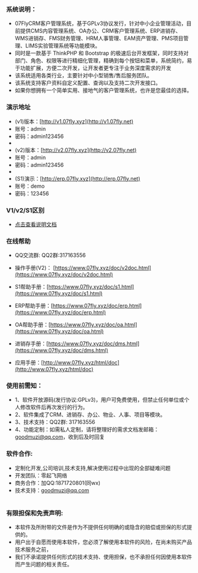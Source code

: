 ###  系统说明： 



- 07FlyCRM客户管理系统，基于GPLv3协议发行，针对中小企业管理活动，目前提供CMS内容管理系统、OA办公、CRM客户管理系统、ERP进销存、WMS进销存、FMS财务管理、HRM人事管理、EAM资产管理、PMS项目管理、LIMS实验管理系统等功能模块。
- 同时是一款基于 ThinkPHP 和 Bootstrap 的极速后台开发框架，同时支持对部门、角色、权限等进行精细化管理，精确到每个按钮和菜单，系统简约，易于功能扩展，方便二次开发，让开发者更专注于业务深度需求的开发
- 该系统适用各类行业，主要针对中小型销售/售后服务团队。
- 该系统支持客户资料自定义配置、查询以及支持二次开发接口。
- 如果你想拥有一个简单实用、接地气的客户管理系统，也许是您最佳的选择。



### 演示地址


- (v1)版本：[http://v1.07fly.xyz](http://v1.07fly.net)
- 账号：admin
- 密码：admin123456
- 
- (v2)版本：[http://v2.07fly.xyz](http://v2.07fly.net)
- 账号：admin
- 密码：admin123456
- 
- (S1)演示：[http://erp.07fly.xyz](http://erp.07fly.net)
- 账号：demo
- 密码：123456


### V1/v2/S1区别

- [点击查看说明文档](https://gitee.com/07fly/FLY-CRM/wikis/v1%20v2%20s1%E5%8C%BA%E5%88%AB)


### 在线帮助


-  QQ交流群: QQ2群:317163556

-  操作手册(V2)： [https://www.07fly.xyz/doc/v2doc.html](https://www.07fly.xyz/doc/v2doc.html)

-  S1帮助手册：[https://www.07fly.xyz/doc/s1.html](https://www.07fly.xyz/doc/s1.html)

-  ERP帮助手册：[https://www.07fly.xyz/doc/erp.html](https://www.07fly.xyz/doc/erp.html)

-  OA帮助手册：[https://www.07fly.xyz/doc/oa.html](https://www.07fly.xyz/doc/oa.html)

-  进销存手册：[https://www.07fly.xyz/doc/dms.html](https://www.07fly.xyz/doc/dms.html)

-  应用手册：[http://www.07fly.xyz/html/doc](http://www.07fly.xyz/html/doc)

### 使用前需知：



- 1、软件开放源码(发行协议:GPLv3)，用户可免费使用，但禁止任何单位或个人修改软件后再次发行的行为。
- 2、软件集成了CRM、进销存、办公、物业、人事、项目等模块。
- 3、技术支持：QQ2群: 317163556
- 4、功能定制：如需私人定制，请将整理好的需求文档发邮箱：goodmuzi@qq.com，收到后及时回复




### 软件合作:


- 定制化开发,公司培训,技术支持,解决使用过程中出现的全部疑难问题
- 开发团队：零起飞网络
- 商务合作：加QQ:1871720801(同wx)
- 技术支持：goodmuzi@qq.com

#

### 有限担保和免责声明:


- 本软件及所附带的文件是作为不提供任何明确的或隐含的赔偿或担保的形式提供的。
- 用户出于自愿而使用本软件，您必须了解使用本软件的风险，在尚未购买产品技术服务之前， 
- 我们不承诺提供任何形式的技术支持、使用担保，也不承担任何因使用本软件而产生问题的相关责任。
